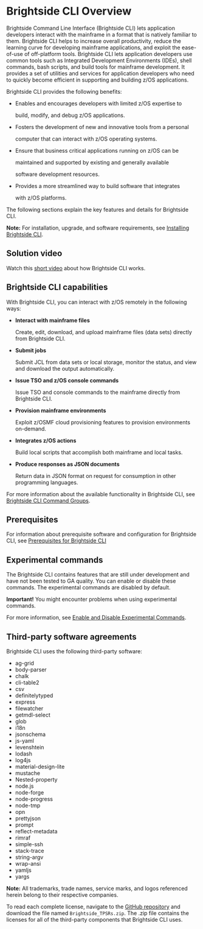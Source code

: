 # Brightside CLI Overview

Brightside Command Line Interface \(Brightside CLI\) lets application developers interact with the mainframe in a format that is natively familiar to them. Brightside CLI helps to increase overall productivity, reduce the learning curve for developing mainframe applications, and exploit the ease-of-use of off-platform tools. Brightside CLI lets application developers use common tools such as Integrated Development Environments \(IDEs\), shell commands, bash scripts, and build tools for mainframe development. It provides a set of utilities and services for application developers who need to quickly become efficient in supporting and building z/OS applications.

Brightside CLI provides the following benefits:

* Enables and encourages developers with limited z/OS expertise to

  build, modify, and debug z/OS applications.

* Fosters the development of new and innovative tools from a personal

  computer that can interact with z/OS operating systems.

* Ensure that business critical applications running on z/OS can be

  maintained and supported by existing and generally available

  software development resources.

* Provides a more streamlined way to build software that integrates

  with z/OS platforms. 

The following sections explain the key features and details for Brightside CLI.

**Note:** For installation, upgrade, and software requirements, see [Installing Brightside CLI](../../installing-project-giza/installing-components-of-project-giza/installing-brightside-cli.md).

## Solution video

Watch this [short video](https://www.youtube.com/watch?v=0MvAv5ApolI) about how Brightside CLI works.

## Brightside CLI capabilities

With Brightside CLI, you can interact with z/OS remotely in the following ways:

* **Interact with mainframe files**

  Create, edit, download, and upload mainframe files \(data sets\) directly from Brightside CLI.

* **Submit jobs**

  Submit JCL from data sets or local storage, monitor the status, and view and download the output automatically.

* **Issue TSO and z/OS console commands**

  Issue TSO and console commands to the mainframe directly from Brightside CLI.

* **Provision mainframe environments**

  Exploit z/OSMF cloud provisioning features to provision environments on-demand.

* **Integrates z/OS actions**

  Build local scripts that accomplish both mainframe and local tasks.

* **Produce responses as JSON documents**

  Return data in JSON format on request for consumption in other programming languages.

For more information about the available functionality in Brightside CLI, see [Brightside CLI Command Groups](../../using-project-giza/using-brightside-cli/brightside-cli-command-groups.md).

## Prerequisites

For information about prerequisite software and configuration for Brightside CLI, see [Prerequisites for Brightside CLI](../../installing-project-giza/prerequisites/prerequisites-for-brightside-cli.md)

## Experimental commands

The Brightside CLI contains features that are still under development and have not been tested to GA quality. You can enable or disable these commands. The experimental commands are disabled by default.

**Important!** You might encounter problems when using experimental commands.

For more information, see [Enable and Disable Experimental Commands](../../using-project-giza/using-brightside-cli/enabling-and-disabling-experimental-commands.md).

## Third-party software agreements

Brightside CLI uses the following third-party software:

* ag-grid
* body-parser
* chalk
* cli-table2
* csv
* definitelytyped
* express
* filewatcher
* getmdl-select
* glob
* i18n
* jsonschema
* js-yaml
* levenshtein
* lodash
* log4js
* material-design-lite
* mustache
* Nested-property
* node.js
* node-forge
* node-progress
* node-tmp
* opn
* prettyjson
* prompt
* reflect-metadata
* rimraf
* simple-ssh
* stack-trace
* string-argv
* wrap-ansi
* yamljs
* yargs

**Note:** All trademarks, trade names, service marks, and logos referenced herein belong to their respective companies.

To read each complete license, navigate to the [GitHub repository](https://github.com/gizafoundation/Downloads/releases) and download the file named `Brightside_TPSRs.zip`. The .zip file contains the licenses for all of the third-party components that Brightside CLI uses.

